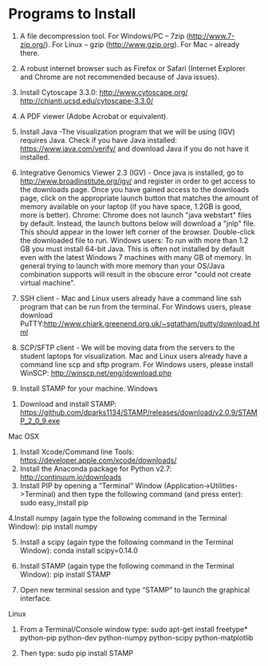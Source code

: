 # Programs to Install

1) A file decompression tool. For Windows/PC – 7zip (http://www.7-zip.org/). For Linux – gzip (http://www.gzip.org). For Mac – already there.
 
2) A robust internet browser such as Firefox or Safari (Internet Explorer and Chrome are not recommended because of Java issues).
 
3) Install Cytoscape 3.3.0: http://www.cytoscape.org/
http://chianti.ucsd.edu/cytoscape-3.3.0/
 
4) A PDF viewer (Adobe Acrobat or equivalent).
 
5) Install Java -The visualization program that we will be using (IGV) requires Java. Check if you have Java installed: https://www.java.com/verify/ and download Java if you do not have it installed.
 
6) Integrative Genomics Viewer 2.3 (IGV) - Once java is installed, go to http://www.broadinstitute.org/igv/ and register in order to get access to the downloads page. Once you have gained access to the downloads page, click on the appropriate launch button that matches the amount of memory available on your laptop (if you have space, 1.2GB is good, more is better). Chrome: Chrome does not launch "java webstart" files by default. Instead, the launch buttons below will download a "jnlp" file. This should appear in the lower left corner of the browser. Double-click the downloaded file to run. Windows users: To run with more than 1.2 GB you must install 64-bit Java. This is often not installed by default even with the latest Windows 7 machines with many GB of memory. In general trying to launch with more memory than your OS/Java combination supports will result in the obscure error "could not create virtual machine".
 
7) SSH client - Mac and Linux users already have a command line ssh program that can be run from the terminal. For Windows users, please download PuTTY:http://www.chiark.greenend.org.uk/~sgtatham/putty/download.html
 
8) SCP/SFTP client - We will be moving data from the servers to the student laptops for visualization. Mac and Linux users already have a command line scp and sftp program. For Windows users, please install WinSCP: http://winscp.net/eng/download.php
 
9) Install STAMP for your machine.
Windows
1. Download and install STAMP:
https://github.com/dparks1134/STAMP/releases/download/v2.0.9/STAMP_2_0_9.exe
 
Mac OSX
1. Install Xcode/Command line Tools:  https://developer.apple.com/xcode/downloads/
2. Install the Anaconda package for Python v2.7: http://continuum.io/downloads
3. Install PIP by opening a “Terminal” Window (Application->Utilities->Terminal) and then type the following command (and press enter):
sudo easy_install pip
 
4.Install numpy (again type the following command in the Terminal Window):
pip install numpy 
 
5. Install a scipy (again type the following command in the Terminal Window):
conda install scipy=0.14.0
 
5. Install STAMP (again type the following command in the Terminal Window):
pip install STAMP 
 
5. Open new terminal session and type “STAMP” to launch the graphical interface.
 
Linux
1. From a Terminal/Console window type:
sudo apt-get install freetype* python-pip python-dev python-numpy python-scipy python-matplotlib
 
2. Then type:
sudo pip install STAMP
